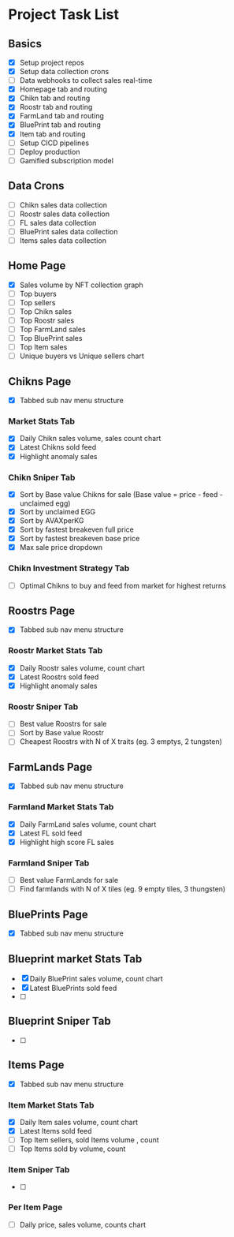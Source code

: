 # Project Task List

## Basics

- [x] Setup project repos
- [x] Setup data collection crons
- [ ] Data webhooks to collect sales real-time
- [x] Homepage tab and routing
- [x] Chikn tab and routing
- [x] Roostr tab and routing
- [x] FarmLand tab and routing
- [x] BluePrint tab and routing
- [x] Item tab and routing
- [ ] Setup CICD pipelines
- [ ] Deploy production
- [ ] Gamified subscription model

## Data Crons

- [ ] Chikn sales data collection
- [ ] Roostr sales data collection
- [ ] FL sales data collection
- [ ] BluePrint sales data collection
- [ ] Items sales data collection

## Home Page

- [x] Sales volume by NFT collection graph
- [ ] Top buyers
- [ ] Top sellers
- [ ] Top Chikn sales
- [ ] Top Roostr sales
- [ ] Top FarmLand sales
- [ ] Top BluePrint sales
- [ ] Top Item sales
- [ ] Unique buyers vs Unique sellers chart

## Chikns Page

- [x] Tabbed sub nav menu structure

### Market Stats Tab

- [x] Daily Chikn sales volume, sales count chart
- [x] Latest Chikns sold feed
- [x] Highlight anomaly sales

### Chikn Sniper Tab

- [x] Sort by Base value Chikns for sale (Base value = price - feed - unclaimed egg)
- [x] Sort by unclaimed EGG
- [x] Sort by AVAXperKG
- [x] Sort by fastest breakeven full price
- [x] Sort by fastest breakeven base price
- [x] Max sale price dropdown

### Chikn Investment Strategy Tab

- [ ] Optimal Chikns to buy and feed from market for highest returns

## Roostrs Page

- [x] Tabbed sub nav menu structure

### Roostr Market Stats Tab

- [x] Daily Roostr sales volume, count chart
- [x] Latest Roostrs sold feed
- [x] Highlight anomaly sales

### Roostr Sniper Tab

- [ ] Best value Roostrs for sale
- [ ] Sort by Base value Roostr
- [ ] Cheapest Roostrs with N of X traits (eg. 3 emptys, 2 tungsten)

## FarmLands Page

- [x] Tabbed sub nav menu structure

### Farmland Market Stats Tab

- [x] Daily FarmLand sales volume, count chart
- [x] Latest FL sold feed
- [x] Highlight high score FL sales

### Farmland Sniper Tab

- [ ] Best value FarmLands for sale
- [ ] Find farmlands with N of X tiles (eg. 9 empty tiles, 3 thungsten)

## BluePrints Page

- [x] Tabbed sub nav menu structure

## Blueprint market Stats Tab

- [x] Daily BluePrint sales volume, count chart
- [x] Latest BluePrints sold feed
- [ ]

## Blueprint Sniper Tab

- [ ]

## Items Page

- [x] Tabbed sub nav menu structure

### Item Market Stats Tab

- [x] Daily Item sales volume, count chart
- [x] Latest Items sold feed
- [ ] Top Item sellers, sold Items volume , count
- [ ] Top Items sold by volume, count

### Item Sniper Tab

- [ ]

### Per Item Page

- [ ] Daily price, sales volume, counts chart
